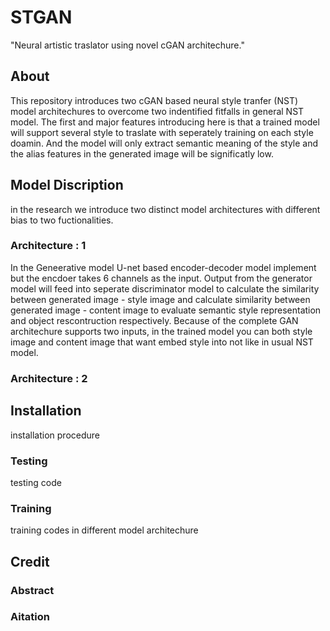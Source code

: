 # STGAN
"Neural artistic traslator using novel cGAN architechure."
## About

This repository introduces two cGAN based neural style tranfer (NST) model architechures to overcome two indentified fitfalls in general NST model.
The first and major features introducing here is that a trained model will support several style to traslate with seperately training on each style doamin.
And the model will only extract semantic meaning of the style and the alias features in the generated image will be significatly low.

## Model Discription
in the research we introduce two distinct model architectures with different bias to two fuctionalities.
### Architecture : 1
In the Geneerative model U-net based encoder-decoder model implement but the encdoer takes 6 channels as the input. Output from the generator model will feed into seperate discriminator model to calculate the similarity between generated image - style image and calculate similarity between generated image - content image to evaluate semantic style representation and object rescontruction respectively. Because of the complete GAN architechure supports two inputs, in the trained model you can both style image and content image that want embed style into not like in usual NST model.

### Architecture : 2

## Installation
installation procedure
### Testing
testing code
### Training
training codes in different model architechure
## Credit
### Abstract
### Aitation
